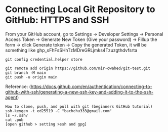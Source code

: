 # Connecting Local Git Repository to GitHub: HTTPS and SSH
From your GitHub account, go to Settings → Developer Settings → Personal Access Token → Generate New Token (Give your password) → Fillup the form → click Generate token → Copy the generated Token, it will be something like ghp_sFhFsSHhTzMDreGRLjmks4Tzuzgthdvfsrta
```
git config credential.helper store

git remote add origin https://github.com/mir-owahed/git-test.git
git branch -M main
git push -u origin main
```
Reference: (https://docs.github.com/en/authentication/connecting-to-github-with-ssh/generating-a-new-ssh-key-and-adding-it-to-the-ssh-agent)
```
How to clone, push, and pull with git (beginners GitHub tutorial)
ssh-keygen -t ed25519 -C "bachchu333@gmail.com"
ls ~/.ssh/
cat .pub
[open github > setting >ssh and gpg]
```

